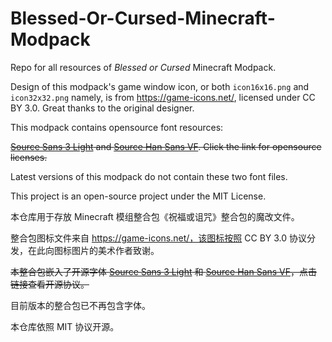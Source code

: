 # Blessed-Or-Cursed-Minecraft-Modpack

Repo for all resources of *Blessed or Cursed* Minecraft Modpack.

Design of this modpack's game window icon, or both `icon16x16.png` and `icon32x32.png` namely, is from https://game-icons.net/, licensed under CC BY 3.0. Great thanks to the original designer.

This modpack contains opensource font resources:

~~[Source Sans 3 Light](https://github.com/adobe-fonts/source-sans/blob/release/LICENSE.md) and [Source Han Sans VF](https://github.com/adobe-fonts/source-han-sans/blob/master/LICENSE.txt). Click the link for opensource licenses.~~

Latest versions of this modpack do not contain these two font files.

This project is an open-source project under the MIT License.

本仓库用于存放 Minecraft 模组整合包《祝福或诅咒》整合包的魔改文件。

整合包图标文件来自 https://game-icons.net/，该图标按照 CC BY 3.0 协议分发，在此向图标图片的美术作者致谢。

~~本整合包嵌入了开源字体 [Source Sans 3 Light](https://github.com/adobe-fonts/source-sans/blob/release/LICENSE.md) 和 [Source Han Sans VF](https://github.com/adobe-fonts/source-han-sans/blob/master/LICENSE.txt)，点击链接查看开源协议。~~

目前版本的整合包已不再包含字体。

本仓库依照 MIT 协议开源。
